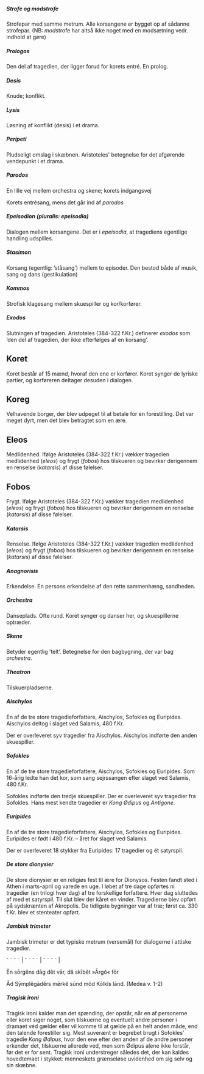            

##### Strofe og modstrofe

Strofepar med samme metrum. Alle korsangene er bygget op af sådanne strofepar. (NB: *mod*strofe har altså ikke noget med en modsætning vedr. indhold at gøre)

##### Prologos

Den del af tragedien, der ligger forud for korets entré. En prolog.


 ##### Desis

Knude; konflikt.

##### Lysis

Løsning af konflikt (desis) i et drama.  

##### Peripeti

Pludseligt omslag i skæbnen. Aristoteles' betegnelse for det afgørende vendepunkt i et drama.


##### Parodos

En lille vej mellem orchestra og skene; korets indgangsvej

Korets entrésang, mens det går ind af _parodos_

##### Epeisodion (pluralis: epeisodia)

Dialogen mellem korsangene. Det er i _epeisodia_, at tragediens egentlige handling udspilles.

##### Stasimon

Korsang (egentlig: ’ståsang’) mellem to episoder. Den bestod både af musik, sang og dans (gestikulation)

  

##### Kommos

Strofisk klagesang mellem skuespiller og kor/korfører.

##### Exodos

Slutningen af tragedien. Aristoteles (384-322 f.Kr.) definerer _exodos_ som ’den del af tragedien, der ikke efterfølges af en korsang’.

  

## Koret

Koret består af 15 mænd, hvoraf den ene er korfører. Koret synger de lyriske partier, og korføreren deltager desuden i dialogen.

## Koreg

Velhavende borger, der blev udpeget til at betale for en forestilling. Det var meget dyrt, men det blev betragtet som en ære.

  

## Eleos

Medlidenhed. Ifølge Aristoteles (384-322 f.Kr.) vækker tragedien medlidenhed (_eleos_) og frygt (_fobos_) hos tilskueren og bevirker derigennem en renselse (_katarsis_) af disse følelser.

## Fobos

Frygt. Ifølge Aristoteles (384-322 f.Kr.) vækker tragedien medlidenhed (_eleos_) og frygt (_fobos_) hos tilskueren og bevirker derigennem en renselse (_katarsis_) af disse følelser.

  

##### Katarsis

Renselse. Ifølge Aristoteles (384-322 f.Kr.) vækker tragedien medlidenhed (_eleos_) og frygt (_fobos_) hos tilskueren og bevirker derigennem en renselse (_katarsis_) af disse følelser.

##### Anagnorisis

Erkendelse. En persons erkendelse af den rette sammenhæng, sandheden.

  

##### Orchestra

Danseplads. Ofte rund. Koret synger og danser her, og skuespillerne optræder.


##### Skene

Betyder egentlig ’telt’. Betegnelse for den bagbygning, der var bag _orchestra_.

  
##### Theatron

Tilskuerpladserne.

##### Aischylos

En af de tre store tragedieforfattere, Aischylos, Sofokles og Euripides. Aischylos deltog i slaget ved Salamis, 480 f.Kr.

Der er overleveret syv tragedier fra Aischylos. Aischylos indførte den anden skuespiller.

##### Sofokles

En af de tre store tragedieforfattere, Aischylos, Sofokles og Euripides. Som 16-årig ledte han det kor, som sang sejrssangen efter slaget ved Salamis, 480 f.Kr.

Sofokles indførte den tredje skuespiller. Der er overleveret syv tragedier fra Sofokles. Hans mest kendte tragedier er _Kong Ødipus_ og _Antigone_.

##### Euripides

En af de tre store tragedieforfattere, Aischylos, Sofokles og Euripides. Euripides er født i 480 f.Kr. – året for slaget ved Salamis.

Der er overleveret 18 stykker fra Euripides: 17 tragedier og ét satyrspil.

  
##### De store dionysier

De store dionysier er en religiøs fest til ære for Dionysos. Festen fandt sted i Athen i marts-april og varede en uge. I løbet af tre dage opførtes ni tragedier (en trilogi hver dag) af tre forskellige forfattere. Hver dag sluttedes af med et satyrspil. Til slut blev der kåret en vinder. Tragedierne blev opført på sydskrænten af Akropolis. De tidligste bygninger var af træ; først ca. 330 f.Kr. blev et stenteater opført.

##### Jambisk trimeter

Jambisk trimeter er det typiske metrum (versemål) for dialogerne i attiske tragedier.

˘ ˉ ˘ ˉ | ˘ ˉ ˘ ˉ | ˘ ˉ ˘ ˉ |

Ĕn sōrgĕns dāg dĕt vār, dă skībĕt »Ārgŏ« fōr

Ăd Sȳmplĕgādĕrs mø̄rkĕ sūnd mŏd Kōlkĭs lānd. (Medea v. 1-2)

##### Tragisk ironi

Tragisk ironi kalder man det spænding, der opstår, når en af personerne eller koret siger noget, som tilskuerne og eventuelt andre personer i dramaet véd gælder eller vil komme til at gælde på en helt anden måde, end den talende forestiller sig. Mest suverænt er begrebet brugt i Sofokles’ tragedie _Kong Ødipus_, hvor den ene efter den anden af de andre personer erkender det, tilskuerne allerede ved, men som Ødipus alene ikke forstår, før det er for sent. Tragisk ironi understreger således det, der kan kaldes hovedtemaet i stykket: menneskets grænseløse uvidenhed om sig selv og sin skæbne.